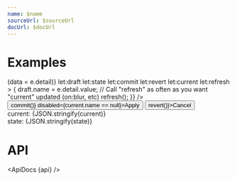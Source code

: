 ```yaml
---
name: $name
sourceUrl: $sourceUrl
docUrl: $docUrl
---
```


<script lang="ts">
  import api from '$lib/components/Form.svelte?raw&sveld';
  import ApiDocs from '$lib/components/ApiDocs.svelte';

  import Button from '$lib/components/Button.svelte';
  import Form from '$lib/components/Form.svelte';
  import Preview from '$lib/components/Preview.svelte';
  import TextField from '$lib/components/TextField.svelte';

  let data = {
    name: 'Sean Lynch'
  }
</script>

# Examples

<Preview>
  <Form
    initial={data}
    on:change={(e) => (data = e.detail)}
    let:draft
    let:state
    let:commit
    let:revert
    let:current
    let:refresh
  >
    <TextField label="Name" value={draft.name} on:change={(e) => {
        draft.name = e.detail.value;
        // Call "refresh" as often as you want "current" updated (on:blur, etc)
        refresh();
      }}
    />
    <Button on:click={() => commit()} disabled={current.name == null}>Apply</Button>
    <Button on:click={() => revert()}>Cancel</Button>
    <div class="mt-2">
      <div>current: {JSON.stringify(current)}</div>
      <div>state: {JSON.stringify(state)}</div>
    </div>
  </Form>
</Preview>

# API

<ApiDocs {api} />
